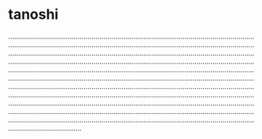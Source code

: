 # tanoshi

.........................................................................................................................................................................................................................................................................................................................................................................................................................................................................................................................................................................................................................................................................................................................................................................................................................................................................................................................................................................................................................................................................................................................................................................................................................................................................................................................................................................................................................................................